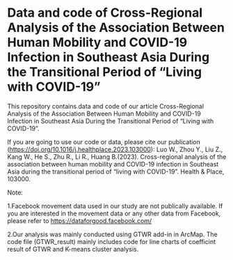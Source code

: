 # Data and code of Cross-Regional Analysis of the Association Between Human Mobility and COVID-19 Infection in Southeast Asia During the Transitional Period of “Living with COVID-19”

This repository contains data and code of our article Cross-Regional Analysis of the Association Between Human Mobility and COVID-19 Infection in Southeast Asia During the Transitional Period of “Living with COVID-19”.

If you are going to use our code or data, please cite our publication (https://doi.org/10.1016/j.healthplace.2023.103000): Luo W., Zhou Y., Liu Z., Kang W., He S., Zhu R., Li R., Huang B.(2023). Cross-regional analysis of the association between human mobility and COVID-19 infection in Southeast Asia during the transitional period of “living with COVID-19”. Health & Place, 103000.

Note: 

1.Facebook movement data used in our study are not publically available. If you are interested in the movement data or any other data from Facebook, please refer to https://dataforgood.facebook.com/

2.Our analysis was mainly conducted using GTWR add-in in ArcMap. The code file (GTWR_result) mainly includes code for line charts of coefficint result of GTWR and K-means cluster analysis.
